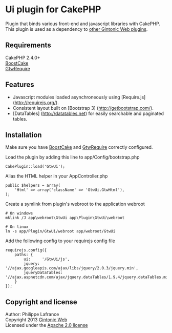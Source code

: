 # Ui plugin for CakePHP

Plugin that binds various front-end and javascript libraries with CakePHP. This plugin is used as 
a dependency to [other Gintonic Web plugins](https://github.com/Phillaf?tab=repositories).

## Requirements

CakePHP 2.4.0+  
[BoostCake](https://github.com/slywalker/cakephp-plugin-boost_cake)   
[GtwRequire](https://github.com/Phillaf/GtwRequire)

## Features

* Javascript modules loaded asynchroneously using [Require.js] (http://requirejs.org/).
* Consistent layout built on [Bootstrap 3] (http://getbootstrap.com/).
* [DataTables] (http://datatables.net) for easily searchable and paginated tables.

## Installation


Make sure you have [BoostCake](https://github.com/slywalker/cakephp-plugin-boost_cake) and 
[GtwRequire](https://github.com/Phillaf/GtwRequire) correctly configured.

Load the plugin by adding this line to app/Config/bootstrap.php

    CakePlugin::load('GtwUi');
    
Alias the HTML helper in your AppController.php

    public $helpers = array(
        'Html' => array('className' => 'GtwUi.GtwHtml'),
    );
    
Create a symlink from plugin's webroot to the application webroot

    # On windows
    mklink /J app\webroot\GtwUi app\Plugin\GtwUi\webroot
    
    # On linux
    ln -s app/Plugin/GtwUi/webroot app/webroot/GtwUi
    
Add the following config to your requirejs config file

    requirejs.config({
        paths: {
            ui:     '/GtwUi/js',
            jquery: '//ajax.googleapis.com/ajax/libs/jquery/2.0.3/jquery.min',
            jqueryDataTables: '//ajax.aspnetcdn.com/ajax/jquery.dataTables/1.9.4/jquery.dataTables.min'
        }
    });
    
## Copyright and license
Author: Philippe Lafrance    
Copyright 2013 [Gintonic Web](http://gintonicweb.com)    
Licensed under the [Apache 2.0 license](http://www.apache.org/licenses/LICENSE-2.0.html)